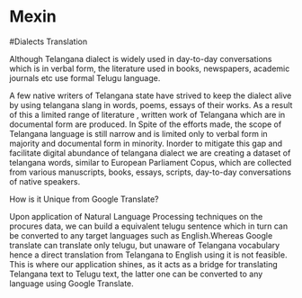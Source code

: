 # Mexin
#Dialects Translation

Although Telangana dialect is widely used in day-to-day conversations which is in verbal form, the literature used in books, newspapers, academic journals etc use formal Telugu language.

A few native writers of Telangana state have strived to keep the dialect alive by using telangana slang in words, poems, essays of their works. As a result of this a limited range of literature , written work of Telangana which are in documental form are produced.
In Spite of the efforts made, the scope of Telangana language is still narrow and is limited only to verbal form in majority and documental form in minority.
Inorder to mitigate this gap and facilitate digital abundance of telangana dialect we are creating a dataset of telangana words, similar to European Parliament Copus, which are collected from various manuscripts, books, essays, scripts, day-to-day conversations of native speakers.

How is it Unique from Google Translate?

Upon application of Natural Language Processing techniques on the procures data, we can build a equivalent telugu sentence which in turn can be converted to any target languages such as English.Whereas Google translate can translate only telugu, but unaware of Telangana vocabulary hence a direct translation from Telangana to English using it is not feasible.
This is where our application shines, as it acts as a bridge for translating Telangana text to Telugu text, the latter one can be converted to any language using Google Translate.
